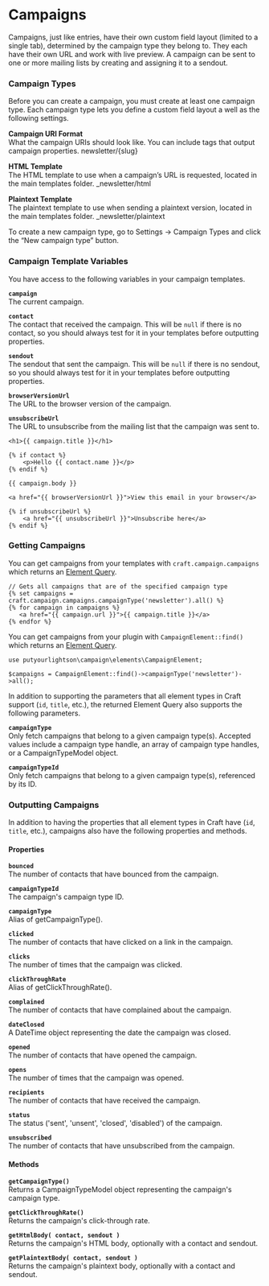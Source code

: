 # Campaigns

Campaigns, just like entries, have their own custom field layout (limited to a single tab), determined by the campaign type they belong to. They each have their own URL and work with live preview. A campaign can be sent to one or more mailing lists by creating and assigning it to a sendout.

### Campaign Types
Before you can create a campaign, you must create at least one campaign type. Each campaign type lets you define a custom field layout a well as the following settings.

**Campaign URI Format**  
What the campaign URIs should look like. You can include tags that output campaign properties.
    newsletter/{slug}

**HTML Template**  
The HTML template to use when a campaign’s URL is requested, located in the main templates folder.
    _newsletter/html

**Plaintext Template**  
The plaintext template to use when sending a plaintext version, located in the main templates folder.
    _newsletter/plaintext

To create a new campaign type, go to Settings → Campaign Types and click the “New campaign type” button.

### Campaign Template Variables
You have access to the following variables in your campaign templates.

**`campaign`**  
The current campaign.

**`contact`**  
The contact that received the campaign. This will be `null` if there is no contact, so you should always test for it in your templates before outputting properties.

**`sendout`**  
The sendout that sent the campaign. This will be `null` if there is no sendout, so you should always test for it in your templates before outputting properties.

**`browserVersionUrl`**  
The URL to the browser version of the campaign.

**`unsubscribeUrl`**  
The URL to unsubscribe from the mailing list that the campaign was sent to. 

    <h1>{{ campaign.title }}</h1>

    {% if contact %}
        <p>Hello {{ contact.name }}</p>
    {% endif %}

    {{ campaign.body }}

    <a href="{{ browserVersionUrl }}">View this email in your browser</a>

    {% if unsubscribeUrl %}
        <a href="{{ unsubscribeUrl }}">Unsubscribe here</a>
    {% endif %}

### Getting Campaigns
You can get campaigns from your templates with `craft.campaign.campaigns` which returns an [Element Query](https://docs.craftcms.com/v3/element-queries.html).

    // Gets all campaigns that are of the specified campaign type
    {% set campaigns = craft.campaign.campaigns.campaignType('newsletter').all() %}
    {% for campaign in campaigns %}
       <a href="{{ campaign.url }}">{{ campaign.title }}</a>
    {% endfor %}  

You can get campaigns from your plugin with `CampaignElement::find()` which returns an [Element Query](https://docs.craftcms.com/v3/element-queries.html). 

    use putyourlightson\campaign\elements\CampaignElement;

    $campaigns = CampaignElement::find()->campaignType('newsletter')->all();

In addition to supporting the parameters that all element types in Craft support (`id`, `title`, etc.), the returned Element Query also supports the following parameters.

**`campaignType`**  
Only fetch campaigns that belong to a given campaign type(s). Accepted values include a campaign type handle, an array of campaign type handles, or a CampaignTypeModel object.

**`campaignTypeId`**  
Only fetch campaigns that belong to a given campaign type(s), referenced by its ID.

### Outputting Campaigns
In addition to having the properties that all element types in Craft have (`id`, `title`, etc.), campaigns also have the following properties and methods.

#### Properties

**`bounced`**  
The number of contacts that have bounced from the campaign.

**`campaignTypeId`**  
The campaign's campaign type ID.

**`campaignType`**  
Alias of getCampaignType().

**`clicked`**  
The number of contacts that have clicked on a link in the campaign.

**`clicks`**  
The number of times that the campaign was clicked.

**`clickThroughRate`**  
Alias of getClickThroughRate().

**`complained`**  
The number of contacts that have complained about the campaign.

**`dateClosed`**  
A DateTime object representing the date the campaign was closed.

**`opened`**  
The number of contacts that have opened the campaign.

**`opens`**  
The number of times that the campaign was opened.

**`recipients`**  
The number of contacts that have received the campaign.

**`status`**  
The status ('sent', 'unsent', 'closed', 'disabled') of the campaign.

**`unsubscribed`**  
The number of contacts that have unsubscribed from the campaign.

#### Methods

**`getCampaignType()`**  
Returns a CampaignTypeModel object representing the campaign's campaign type.

**`getClickThroughRate()`**  
Returns the campaign's click-through rate.

**`getHtmlBody( contact, sendout )`**  
Returns the campaign's HTML body, optionally with a contact and sendout.

**`getPlaintextBody( contact, sendout )`**  
Returns the campaign's plaintext body, optionally with a contact and sendout.